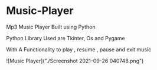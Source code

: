 # Music-Player

Mp3 Music Player Built using Python 

Python Library Used are Tkinter, Os and Pygame

With A Functionality to play , resume , pause and exit music

![Music Player]("./Screenshot 2021-09-26 040748.png")

